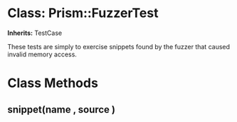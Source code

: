 # Class: Prism::FuzzerTest
**Inherits:** TestCase
    

These tests are simply to exercise snippets found by the fuzzer that caused
invalid memory access.


# Class Methods
## snippet(name , source ) [](#method-c-snippet)

